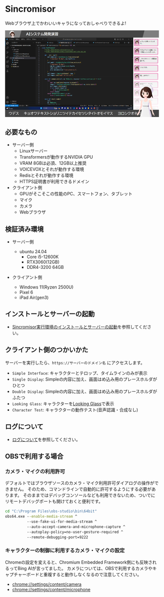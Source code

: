# Sincromisor

Webブラウザ上でかわいいキャラになっておしゃべりできるよ!

![配信画面の例](examples/sincromisor-example.png)

## 必要なもの

* サーバー側
  * Linuxサーバー
  * Transformersが動作するNVIDIA GPU
  * VRAM 8GBは必須、12GB以上推奨
  * VOICEVOXとそれが動作する環境
  * Redisとそれが動作する環境
  * HTTPS証明書が利用できるドメイン
* クライアント側
  * GPUがそこそこの性能のPC、スマートフォン、タブレット
  * マイク
  * カメラ
  * Webブラウザ

## 検証済み環境

* サーバー側
  * ubuntu 24.04
    * Core i5-12600K
    * RTX3060(12GB)
    * DDR4-3200 64GB

* クライアント側
  * Windows 11(Ryzen 2500U)
  * Pixel 6
  * iPad Air(gen3)

## インストールとサーバーの起動

* [Sincromisor実行環境のインストールとサーバーの起動](INSTALL.md)を参照してください。

## クライアント側のつかいかた

サーバーを実行したら、`https://サーバーのドメイン名` にアクセスします。

* `Simple Interface`: キャラクターとテロップ、タイムラインのみが表示
* `Single Display`: Simpleの内容に加え、画面はめ込み用のプレースホルダがひとつ
* `Double Display`: Simpleの内容に加え、画面はめ込み用のプレースホルダがふたつ
* `Looking Glass`:  キャラクターを[Looking Glass](https://lookingglassfactory.com/looking-glass-portrait)で表示
* `Character Test`: キャラクターの動作テスト(音声認識・合成なし)

## ログについて

* [ログについて](src/log/README.md)を参照してください。

## OBSで利用する場合

### カメラ・マイクの利用許可

デフォルトではブラウザソースのカメラ・マイク利用許可ダイアログの操作ができません。
そのため、コマンドラインで自動的に許可するようにする必要があります。
そのままではデバッグコンソールなども利用できないため、ついでにリモートデバッグポートも開けておくと便利です。

```bat
cd "C:\Program Files\obs-studio\bin\64bit"
obs64.exe --enable-media-stream ^
          --use-fake-ui-for-media-stream ^
          --auto-accept-camera-and-microphone-capture ^
          --autoplay-policy=no-user-gesture-required ^
          --remote-debugging-port=9222
```

### キャラクターの制御に利用するカメラ・マイクの設定

Chromeの設定を変えると、Chromium Embedded Framework側にも反映されるってBing AIが言ってました。
カメラについては、OBSで利用するカメラやキャプチャーボードと重複すると動作しなくなるので注意してください。

* <chrome://settings/content/camera>
* [chrome://settings/content/microphone](chrome://settings/content/camera)
